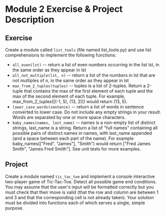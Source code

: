 # Module 2 Exercise & Project Description
## Exercise

Create a module called `list_tools` (file named list_tools.py) and use list comprehensions to implement the following functions:

- `all_even(lst)` -- return a list of even numbers occurring in the list lst, in the same order as they appear in lst
- `all_not_multiple(lst, n)` -- return a list of the numbers in lst that are not multiples of n, in the same order as they appear in lst
- `max_from_2_tuples(tuples)` -- tuples is a list of 2-tuples. Return a 2-tuple that contains the max of the first element of each tuple and the max of the second element of each tuple. For example, max_from_2_tuples([(-1, 5), (13, 2)]) would return (13, 5).
- `lower_case_words(sentence)` -- return a list of words in sentence converted to lower case. Do not include any empty strings in your result. Words are separated by one or more space characters.
- `baby_names(names, last_name)` -- names is a non-empty list of distinct strings, last_name is a string. Return a list of "full names" containing all possible pairs of distinct names in names, with last_name appended (and a space between each part of the name).  For example baby_names(["Fred", "James"], "Smith") would return ["Fred James Smith", "James Fred Smith"].  See unit tests for more examples.

## Project

Create a module named `tic_tac_toe` and implement a console interactive two-player game of Tic-Tac-Toe.  Detect all possible game end conditions. You may assume that the user's input will be formatted correctly but you must check that their move is valid (that the row and column are between 1 and 3 and that the corresponding cell is not already taken). Your solution must be divided into functions each of which serves a single, simple purpose.
